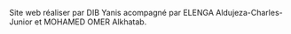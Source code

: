 Site web réaliser par DIB Yanis acompagné par ELENGA Aldujeza-Charles-Junior et MOHAMED OMER Alkhatab.
